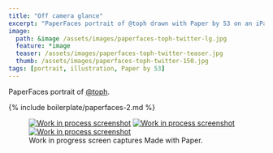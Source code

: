```yaml
---
title: "Off camera glance"
excerpt: "PaperFaces portrait of @toph drawn with Paper by 53 on an iPad."
image: 
  path: &image /assets/images/paperfaces-toph-twitter-lg.jpg 
  feature: *image
  teaser: /assets/images/paperfaces-toph-twitter-teaser.jpg
  thumb: /assets/images/paperfaces-toph-twitter-150.jpg
tags: [portrait, illustration, Paper by 53]
---
```


PaperFaces portrait of [@toph](http://twitter.com/toph).

{% include boilerplate/paperfaces-2.md %}

<figure class="third">
  <a href="{{ site.url }}/assets/images/paperfaces-toph-process-1-lg.jpg"><img src="{{ site.url }}/assets/images/paperfaces-toph-process-1-600.jpg" alt="Work in process screenshot"></a>
  <a href="{{ site.url }}/assets/images/paperfaces-toph-process-2-lg.jpg"><img src="{{ site.url }}/assets/images/paperfaces-toph-process-2-600.jpg" alt="Work in process screenshot"></a>
  <a href="{{ site.url }}/assets/images/paperfaces-toph-process-3-lg.jpg"><img src="{{ site.url }}/assets/images/paperfaces-toph-process-3-600.jpg" alt="Work in process screenshot"></a>
  <figcaption>Work in progress screen captures Made with Paper.</figcaption>
</figure>